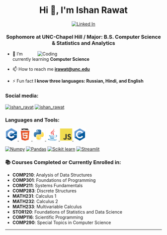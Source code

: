 

<h1 align="center">Hi 👋, I'm Ishan Rawat</h1> <p align="center">
    <a href="https://www.linkedin.com/in/ishanrawat/"><img src="https://img.shields.io/badge/linkedin-%230077B5.svg?style=for-the-badge&logo=linkedin&logoColor=white" alt="Linked In"></a>
</p>
<h3 align="center">Sophomore at UNC-Chapel Hill / Major: B.S. Computer Science & Statistics and Analytics</h3>
<img align="right" alt="Coding" width="400" src="https://i.pinimg.com/originals/e4/26/70/e426702edf874b181aced1e2fa5c6cde.gif">


>

- 🌱 I’m currently learning **Computer Science**

- 📫 How to reach me **irawat@unc.edu**

- ⚡ Fun fact **I know three languages: Russian, Hindi, and English**

<h3 align="left">Social media:</h3>
<p align="left">
<a href="https://instagram.com/ishanravat" target="blank"><img align="center" src="https://img.shields.io/badge/Instagram-E4405F?style=for-the-badge&logo=instagram&logoColor=white" alt="ishan_ravat"/></a>
<a href="https://www.linkedin.com/in/ishanrawat/" target="_blank"><img align="center" src="https://img.shields.io/badge/LinkedIn-0077B5?style=for-the-badge&logo=linkedin&logoColor=white" alt="ishan_rawat" /></a>
</p>


<h3 align="left">Languages and Tools:</h3>
<p align="left"> <a href="https://www.w3schools.com/cpp/" target="_blank" rel="noreferrer"> <img src="https://raw.githubusercontent.com/devicons/devicon/master/icons/cplusplus/cplusplus-original.svg" alt="cplusplus" width="40" height="40"/> </a> <a href="https://www.w3.org/html/" target="_blank" rel="noreferrer"> <img src="https://raw.githubusercontent.com/devicons/devicon/master/icons/html5/html5-original-wordmark.svg" alt="html5" width="40" height="40"/> </a> <a href="https://www.python.org" target="_blank" rel="noreferrer"> <img src="https://raw.githubusercontent.com/devicons/devicon/master/icons/python/python-original.svg" alt="python" width="40" height="40"/> </a> <a href="https://www.java.com/en/" target="_blank" rel="noreferrer"> <img src="https://raw.githubusercontent.com/devicons/devicon/master/icons/java/java-original.svg" alt="java" width="40" height="40"/> </a>  <a href="https://www.javascript.com/" target="_blank" rel="noreferrer"> <img src="https://raw.githubusercontent.com/devicons/devicon/master/icons/javascript/javascript-original.svg" alt="javascript" width="40" height="40"/> </a> <a href="https://en.wikipedia.org/wiki/C_(programming_language)" target="_blank" rel="noreferrer"> <img src="https://raw.githubusercontent.com/devicons/devicon/master/icons/c/c-original.svg" alt="C" width="40" height="40"/> </a></p>
<p align='left'>
  <a href="https://numpy.org/" target="blank"><img align="center" src="https://img.shields.io/badge/Numpy-777BB4?style=for-the-badge&logo=numpy&logoColor=white" alt="Numpy"/></a>
  <a href="https://pandas.pydata.org/" target="blank"><img align="center" src="https://img.shields.io/badge/Pandas-2C2D72?style=for-the-badge&logo=pandas&logoColor=white" alt="Pandas"/></a>
  <a href="https://scikit-learn.org/stable/" target="blank"><img align="center" src="https://img.shields.io/badge/scikit_learn-F7931E?style=for-the-badge&logo=scikit-learn&logoColor=white" alt="Scikit learn"/></a>
  <a href="https://streamlit.io/" target="blank"><img align="center" src="https://img.shields.io/badge/Streamlit-FF4B4B?style=for-the-badge&logo=Streamlit&logoColor=white" alt="Streamlit"/></a>

</p>

### 📚 Courses Completed or Currently Enrolled in:

- **COMP210**: Analysis of Data Structures
- **COMP301**: Foundations of Programming
- **COMP211**: Systems Fundamentals
- **COMP283**: Discrete Structures
- **MATH231**: Calculus 1
- **MATH232**: Calculus 2
- **MATH233**: Multivariable Calculus
- **STOR120**: Foundations of Statistics and Data Science
- **COMP116**: Scientific Programming
- **COMP290**: Special Topics in Computer Science

---
